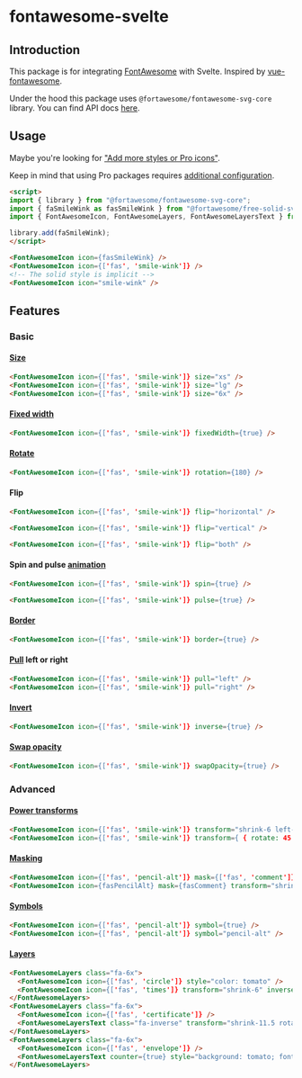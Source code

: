 # fontawesome-svelte

## Introduction

This package is for integrating [FontAwesome](https://fontawesome.com/) with Svelte.
Inspired by [vue-fontawesome](https://github.com/FortAwesome/vue-fontawesome).

Under the hood this package uses `@fortawesome/fontawesome-svg-core` library. You can find API docs [here](https://fontawesome.com/how-to-use/with-the-api/setup/getting-started).

## Usage

Maybe you're looking for ["Add more styles or Pro icons"](https://github.com/FortAwesome/vue-fontawesome#add-more-styles-or-pro-icons).

Keep in mind that using Pro packages requires [additional configuration](https://fontawesome.com/how-to-use/on-the-web/setup/using-package-managers).

```html
<script>
import { library } from "@fortawesome/fontawesome-svg-core";
import { faSmileWink as fasSmileWink } from "@fortawesome/free-solid-svg-icons";
import { FontAwesomeIcon, FontAwesomeLayers, FontAwesomeLayersText } from '../src/index.js';

library.add(faSmileWink);
</script>

<FontAwesomeIcon icon={fasSmileWink} />
<FontAwesomeIcon icon={['fas', 'smile-wink']} />
<!-- The solid style is implicit -->
<FontAwesomeIcon icon="smile-wink" />
```

## Features

### Basic

#### [Size](https://fontawesome.com/how-to-use/on-the-web/styling/sizing-icons)

```html
<FontAwesomeIcon icon={['fas', 'smile-wink']} size="xs" />
<FontAwesomeIcon icon={['fas', 'smile-wink']} size="lg" />
<FontAwesomeIcon icon={['fas', 'smile-wink']} size="6x" />
```

#### [Fixed width](https://fontawesome.com/how-to-use/on-the-web/styling/fixed-width-icons)

```html
<FontAwesomeIcon icon={['fas', 'smile-wink']} fixedWidth={true} />
```

#### [Rotate](https://fontawesome.com/how-to-use/on-the-web/styling/rotating-icons)

```html
<FontAwesomeIcon icon={['fas', 'smile-wink']} rotation={180} />
```

#### Flip

```html
<FontAwesomeIcon icon={['fas', 'smile-wink']} flip="horizontal" />
```

```html
<FontAwesomeIcon icon={['fas', 'smile-wink']} flip="vertical" />
```

```html
<FontAwesomeIcon icon={['fas', 'smile-wink']} flip="both" />
```

#### Spin and pulse [animation](https://fontawesome.com/how-to-use/on-the-web/styling/animating-icons)

```html
<FontAwesomeIcon icon={['fas', 'smile-wink']} spin={true} />
```

```html
<FontAwesomeIcon icon={['fas', 'smile-wink']} pulse={true} />
```

#### [Border](https://fontawesome.com/how-to-use/on-the-web/styling/bordered-pulled-icons)

```html
<FontAwesomeIcon icon={['fas', 'smile-wink']} border={true} />
```

#### [Pull](https://fontawesome.com/how-to-use/on-the-web/styling/bordered-pulled-icons) left or right

```html
<FontAwesomeIcon icon={['fas', 'smile-wink']} pull="left" />
<FontAwesomeIcon icon={['fas', 'smile-wink']} pull="right" />
```

#### [Invert](https://fontawesome.com/how-to-use/on-the-web/styling/stacking-icons)

```html
<FontAwesomeIcon icon={['fas', 'smile-wink']} inverse={true} />
```

#### [Swap opacity](https://fontawesome.com/how-to-use/on-the-web/styling/duotone-icons#swapping-layers)

```html
<FontAwesomeIcon icon={['fas', 'smile-wink']} swapOpacity={true} />
```

### Advanced

#### [Power transforms](https://fontawesome.com/how-to-use/on-the-web/styling/power-transforms)

```html
<FontAwesomeIcon icon={['fas', 'smile-wink']} transform="shrink-6 left-4" />
<FontAwesomeIcon icon={['fas', 'smile-wink']} transform={ { rotate: 45 } } />
```

#### [Masking](https://fontawesome.com/how-to-use/on-the-web/styling/masking)

```html
<FontAwesomeIcon icon={['fas', 'pencil-alt']} mask={['fas', 'comment']} transform="shrink-10 up-.5" />
<FontAwesomeIcon icon={fasPencilAlt} mask={fasComment} transform="shrink-10 up-.5">
```

#### [Symbols](https://fontawesome.com/how-to-use/on-the-web/advanced/svg-symbols)

```html
<FontAwesomeIcon icon={['fas', 'pencil-alt']} symbol={true} />
<FontAwesomeIcon icon={['fas', 'pencil-alt']} symbol="pencil-alt" />
```

#### [Layers](https://fontawesome.com/how-to-use/on-the-web/styling/layering)

```html
<FontAwesomeLayers class="fa-6x">
  <FontAwesomeIcon icon={['fas', 'circle']} style="color: tomato" />
  <FontAwesomeIcon icon={['fas', 'times']} transform="shrink-6" inverse={true} />
</FontAwesomeLayers>
<FontAwesomeLayers class="fa-6x">
  <FontAwesomeIcon icon={['fas', 'certificate']} />
  <FontAwesomeLayersText class="fa-inverse" transform="shrink-11.5 rotate--30" style="font-weight: 900; font-family: sans-serif;" value="NEW" />
</FontAwesomeLayers>
<FontAwesomeLayers class="fa-6x">
  <FontAwesomeIcon icon={['fas', 'envelope']} />
  <FontAwesomeLayersText counter={true} style="background: tomato; font-family: sans-serif;" value="1,419" />
</FontAwesomeLayers>
```
